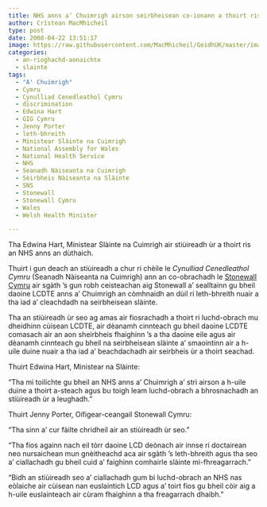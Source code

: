 ```yaml
---
title: NHS anns a’ Chuimrigh airson seirbheisean co-ionann a thoirt ris a’ choimhearsnachd LCDTE
author: Crìstean MacMhìcheil
type: post
date: 2008-04-22 13:51:17
image: https://raw.githubusercontent.com/MacMhicheil/GeidhUK/master/images/2008-04-22-nhs-anns-a-chuimrigh-airson-seirbheisean-co-ionann-a-thoirt-dhan-a-choimhearsnachd-lcdte.jpg
categories:
  - an-rioghachd-aonaichte
  - slainte
tags:
  - "A' Chuimrigh"
  - Cymru
  - Cynulliad Cenedleathol Cymru
  - discrimination
  - Edwina Hart
  - GIG Cymru
  - Jenny Porter
  - leth-bhreith
  - Ministear Slàinte na Cuimrigh
  - National Assembly for Wales
  - National Health Service
  - NHS
  - Seanadh Nàiseanta na Cuimrigh
  - Sèirbheis Nàiseanta na Slàinte
  - SNS
  - Stonewall
  - Stonewall Cymru
  - Wales
  - Welsh Health Minister

---
```

Tha Edwina Hart, Ministear Slàinte na Cuimrigh air stiùireadh ùr a thoirt ris an NHS anns an dùthaich.

<!--more-->

Thuirt i gun deach an stiùireadh a chur ri chèile le _Cynulliad Cenedleathol Cymru_ (Seanadh Nàiseanta na Cuimrigh) ann an co-obrachadh le [Stonewall Cymru][1] air sgàth &#8217;s gun robh ceisteachan aig Stonewall a&#8217; sealltainn gu bheil daoine LCDTE anns a&#8217; Chuimrigh an còmhnaidh an dùil ri leth-bhreith nuair a tha iad a&#8217; cleachdadh na seirbheisean slàinte.

Tha an stiùireadh ùr seo ag amas air fiosrachadh a thoirt ri luchd-obrach mu dheidhinn cùisean LCDTE, air dèanamh cinnteach gu bheil daoine LCDTE comasach air an aon sheirbheis fhaighinn &#8217;s a tha daoine eile agus air dèanamh cinnteach gu bheil na seirbheisean slàinte a&#8217; smaointinn air a h-uile duine nuair a tha iad a&#8217; beachdachadh air seirbheis ùr a thoirt seachad.

Thuirt Edwina Hart, Ministear na Slàinte:

&#8220;Tha mi toilichte gu bheil an NHS anns a&#8217; Chuimrigh a&#8217; strì airson a h-uile duine a thoirt a-steach agus bu toigh leam luchd-obrach a bhrosnachadh an stiùireadh ùr a leughadh.&#8221;

Thuirt Jenny Porter, Oifigear-ceangail Stonewall Cymru:

&#8220;Tha sinn a&#8217; cur fàilte chridheil air an stiùireadh ùr seo.&#8221;

&#8220;Tha fios againn nach eil tòrr daoine LCD deònach air innse ri doctairean neo nursaichean mun gnèitheachd aca air sgàth &#8217;s leth-bhreith agus tha seo a&#8217; ciallachadh gu bheil cuid a&#8217; faighinn comhairle slàinte mì-fhreagarrach.&#8221;

&#8220;Bidh an stiùireadh seo a&#8217; ciallachadh gum bi luchd-obrach an NHS nas eòlaiche air cùisean nan euslaintich LCD agus a&#8217; toirt fios gu bheil còir aig a h-uile euslainteach air cùram fhaighinn a tha freagarrach dhaibh.&#8221;

 [1]: http://www.stonewallcymru.org.uk/ "Làrach-lìn Stonewall Cymru"
